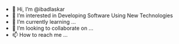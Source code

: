 - 👋 Hi, I’m @ibadlaskar
- 👀 I’m interested in Developing Software Using New Technologies
- 🌱 I’m currently learning ...
- 💞️ I’m looking to collaborate on ...
- 📫 How to reach me ...

<!---
ibadlaskar/ibadlaskar is a ✨ special ✨ repository because its `README.md` (this file) appears on your GitHub profile.
You can click the Preview link to take a look at your changes.
--->
